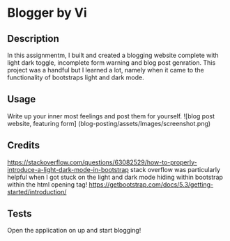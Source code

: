 # Blogger by Vi

## Description

In this assignmentm, I built and created a blogging website complete with light dark toggle, incomplete form warning and blog post genration. This project was a handful but I learned a lot, namely when it came to the functionality of bootstraps light and dark mode.


## Usage

Write up your inner most feelings and post them for yourself. 
![blog post website, featuring form] (blog-posting/assets/Images/screenshot.png)


## Credits

https://stackoverflow.com/questions/63082529/how-to-properly-introduce-a-light-dark-mode-in-bootstrap
stack overflow was particularly helpful when I got stuck on the light and dark mode hiding within bootstrap within the html opening tag! 
https://getbootstrap.com/docs/5.3/getting-started/introduction/



## Tests

Open the application on up and start blogging! 